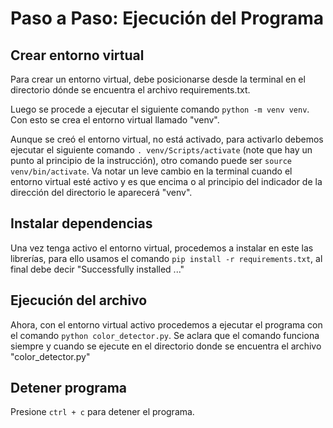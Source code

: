 # Paso a Paso: Ejecución del Programa

## Crear entorno virtual
Para crear un entorno virtual, debe posicionarse desde la terminal en el directorio dónde se encuentra el archivo requirements.txt.

Luego se procede a ejecutar el siguiente comando ```python -m venv venv```. Con esto se crea el entorno virtual llamado "venv".

Aunque se creó el entorno virtual, no está activado, para activarlo debemos ejecutar el siguiente comando ```. venv/Scripts/activate``` (note que hay un punto al principio de la instrucción), otro comando puede ser ```source venv/bin/activate```. Va notar un leve cambio en la terminal cuando el entorno virtual esté activo y es que encima o al principio del indicador de la dirección del directorio le aparecerá "venv".

## Instalar dependencias
Una vez tenga activo el entorno virtual, procedemos a instalar en este las librerías, para ello usamos el comando ```pip install -r requirements.txt```, al final debe decir "Successfully installed ..."

## Ejecución del archivo
Ahora, con el entorno virtual activo procedemos a ejecutar el programa con el comando ```python color_detector.py```. Se aclara que el comando funciona siempre y cuando se ejecute en el directorio donde se encuentra el archivo "color_detector.py"

## Detener programa
Presione ```ctrl + c``` para detener el programa.
